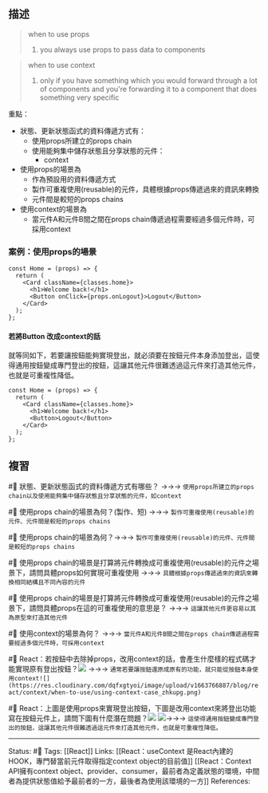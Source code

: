 ## 描述

> when to use props
> 1. you always use props to pass data to components

> when to use context
> 1. only if you have something which you would forward through a lot of components and you're forwarding it to a component that does something very specific



重點：
- 狀態、更新狀態函式的資料傳遞方式有：
	- 使用props所建立的props chain
	- 使用能夠集中儲存狀態且分享狀態的元件：
		- context
- 使用props的場景為
	- 作為預設用的資料傳遞方式
	- 製作可重複使用(reusable)的元件，具體根據props傳遞過來的資訊來轉換
	- 元件間是較短的props chains
- 使用context的場景為
	- 當元件A和元件B間之間在props chain傳遞過程需要經過多個元件時，可採用context




### 案例：使用props的場景
```
const Home = (props) => {
  return (
    <Card className={classes.home}>
      <h1>Welcome back!</h1>
      <Button onClick={props.onLogout}>Logout</Button>
    </Card>
  );
};
```

#### 若將Button 改成context的話

就等同如下，若要讓按鈕能夠實現登出，就必須要在按鈕元件本身添加登出，這使得通用按鈕變成專門登出的按鈕，這讓其他元件很難透過這元件來打造其他元件，也就是可重複性降低。
```
const Home = (props) => {
  return (
    <Card className={classes.home}>
      <h1>Welcome back!</h1>
      <Button>Logout</Button>
    </Card>
  );
};
```


## 複習

#🧠 狀態、更新狀態函式的資料傳遞方式有哪些？ ->->-> `使用props所建立的props chain以及使用能夠集中儲存狀態且分享狀態的元件，如context`
<!--SR:!2023-01-07,69,250-->

#🧠 使用props chain的場景為何？(製作、短) ->->-> `製作可重複使用(reusable)的元件、元件間是較短的props chains`
<!--SR:!2022-11-22,37,248-->

#🧠 使用props chain的場景為何？->->-> `製作可重複使用(reusable)的元件、元件間是較短的props chains`
<!--SR:!2022-11-29,42,248-->


#🧠 使用props chain的場景是打算將元件轉換成可重複使用(reusable)的元件之場景下，請問具體props如何實現可重複使用 ->->-> `具體根據props傳遞過來的資訊來轉換相同結構且不同內容的元件`
<!--SR:!2022-12-22,56,250-->

#🧠 使用props chain的場景是打算將元件轉換成可重複使用(reusable)的元件之場景下，請問具體props在這的可重複使用的意思是？ ->->-> `這讓其他元件更容易以其為原型來打造其他元件`
<!--SR:!2023-01-02,65,250-->

#🧠 使用context的場景為何？ ->->-> `當元件A和元件B間之間在props chain傳遞過程需要經過多個元件時，可採用context`
<!--SR:!2023-01-15,74,250-->


#🧠 React：若按鈕中去除掉props，改用context的話，會產生什麼樣的程式碼才能實現原有登出按鈕？![](https://res.cloudinary.com/dqfxgtyoi/image/upload/v1663766887/blog/react/context/when-to-use/using-props-case_xzkuzp.png) ->->-> `通常若要讓按鈕還原成原有的功能，就只能從按鈕本身使用context![](https://res.cloudinary.com/dqfxgtyoi/image/upload/v1663766887/blog/react/context/when-to-use/using-context-case_zhkupg.png)`
<!--SR:!2022-11-20,36,230-->

#🧠 React：上圖是使用props來實現登出按鈕，下圖是改用context來將登出功能寫在按鈕元件上，請問下圖有什麼潛在問題？![](https://res.cloudinary.com/dqfxgtyoi/image/upload/v1663766887/blog/react/context/when-to-use/using-props-case_xzkuzp.png) ![](https://res.cloudinary.com/dqfxgtyoi/image/upload/v1663766887/blog/react/context/when-to-use/using-context-case_zhkupg.png)->->-> `這使得通用按鈕變成專門登出的按鈕，這讓其他元件很難透過這元件來打造其他元件，也就是可重複性降低。`
<!--SR:!2023-01-15,74,250-->

---
Status: #🌱 
Tags:
[[React]]
Links:
[[React：useContext 是React內建的HOOK，專門替當前元件取得指定context object的目前值]]
[[React：Context API擁有context object、provider、consumer，最前者為定義狀態的環境，中間者為提供狀態值給予最前者的一方，最後者為使用該環境的一方]]
References:
